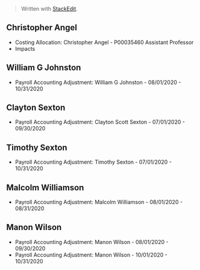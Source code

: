


> Written with [StackEdit](https://stackedit.io/).

## Christopher Angel
-  Costing Allocation: Christopher Angel - P00035460 Assistant Professor
-  Impacts  

## William G Johnston
- Payroll Accounting Adjustment: William G Johnston - 08/01/2020 - 10/31/2020

## Clayton Sexton
- Payroll Accounting Adjustment: Clayton Scott Sexton - 07/01/2020 - 09/30/2020

## Timothy Sexton
- Payroll Accounting Adjustment: Timothy Sexton - 07/01/2020 - 10/31/2020

## Malcolm Williamson
- Payroll Accounting Adjustment: Malcolm Williamson - 08/01/2020 - 08/31/2020

## Manon Wilson
- Payroll Accounting Adjustment: Manon Wilson - 08/01/2020 - 09/30/2020
- Payroll Accounting Adjustment: Manon Wilson - 10/01/2020 - 10/31/2020

<!--stackedit_data:
eyJoaXN0b3J5IjpbMTYxNjEyOTE2NCwxNzUwOTQ1ODM2LDE4NT
I5ODYzMjJdfQ==
-->